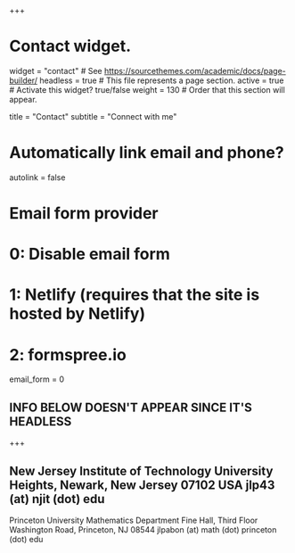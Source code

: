 +++
# Contact widget.
widget = "contact"  # See https://sourcethemes.com/academic/docs/page-builder/
headless = true  # This file represents a page section.
active = true  # Activate this widget? true/false
weight = 130  # Order that this section will appear.

title = "Contact"
subtitle = "Connect with me"

# Automatically link email and phone?
autolink = false

# Email form provider
#   0: Disable email form
#   1: Netlify (requires that the site is hosted by Netlify)
#   2: formspree.io
email_form = 0


## INFO BELOW DOESN'T APPEAR SINCE IT'S HEADLESS
+++

New Jersey Institute of Technology
University Heights, Newark, New Jersey 07102 USA
jlp43 (at) njit (dot) edu
--------------------------------------------------------------
Princeton University Mathematics Department
Fine Hall, Third Floor
Washington Road,
Princeton, NJ 08544
jlpabon (at) math (dot) princeton (dot) edu